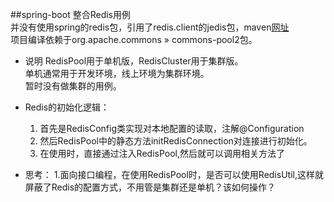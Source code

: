 ##spring-boot 整合Redis用例  
并没有使用spring的redis包，引用了redis.client的jedis包，maven[网址](https://mvnrepository.com/artifact/redis.clients/jedis)  
项目编译依赖于org.apache.commons » commons-pool2包。 

- 说明 
RedisPool用于单机版，RedisCluster用于集群版。  
单机通常用于开发环境，线上环境为集群环境。  
暂时没有做集群的用例。  

- Redis的初始化逻辑：
  1. 首先是RedisConfig类实现对本地配置的读取，注解@Configuration    
  2. 然后RedisPool中的静态方法initRedisConnection对连接进行初始化。
  3. 在使用时，直接通过注入RedisPool,然后就可以调用相关方法了

- 思考：
1.面向接口编程，在使用RedisPool时，是否可以使用RedisUtil,这样就屏蔽了Redis的配置方式，不用管是集群还是单机？该如何操作？